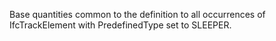 Base quantities common to the definition to all occurrences of IfcTrackElement with PredefinedType set to SLEEPER.
